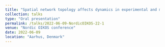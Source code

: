```yaml
---
title: "Spatial network topology affects dynamics in experimental and model metacommunities"
collection: talks
type: "Oral presentation"
permalink: /talks/2022-06-09-NordicOIKOS-22-1
venue: "Nordic OIKOS conference"
date: 2022-06-09
location: "Aarhus, Denmark"
---
```


